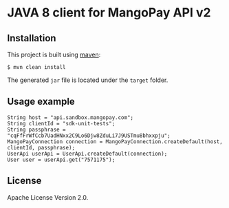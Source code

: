# JAVA 8 client for MangoPay API v2

## Installation

This project is built using [maven](https://maven.apache.org/):

    $ mvn clean install

The generated `jar` file is located under the `target` folder.

## Usage example

    String host = "api.sandbox.mangopay.com";
    String clientId = "sdk-unit-tests";
    String passphrase = "cqFfFrWfCcb7UadHNxx2C9Lo6Djw8ZduLi7J9USTmu8bhxxpju";
    MangoPayConnection connection = MangoPayConnection.createDefault(host, clientId, passphrase);
    UserApi userApi = UserApi.createDefault(connection);
    User user = userApi.get("7571175");

## License

Apache License Version 2.0.
